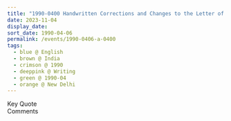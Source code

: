 ```yaml
---
title: "1990-0400 Handwritten Corrections and Changes to the Letter of the The Life Eternal Trust to the Home Minister, New Delhi, India (month and city to be confirmed)"
date: 2023-11-04
display_date: 
sort_date: 1990-04-06
permalink: /events/1990-0406-a-0400
tags:
  - blue @ English
  - brown @ India
  - crimson @ 1990
  - deeppink @ Writing
  - green @ 1990-04
  - orange @ New Delhi
---
```


<wave-list>
  <list-title color="green" width="75">Key Quote</list-title>
  <list-item color="BlanchedAlmond"  width="200"></list-item>
  <list-item color="Lavender"></list-item>
  <list-item color="BlanchedAlmond"></list-item>
</wave-list>

<br>

<wave-list>
  <list-title color="green" width="75">Comments</list-title>
  <list-item color="BlanchedAlmond"  width="200"></list-item>
  <list-item color="Lavender"></list-item>
  <list-item color="BlanchedAlmond"></list-item>
</wave-list>